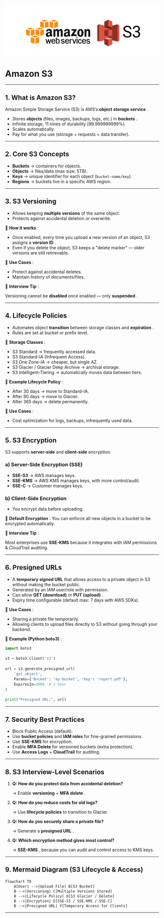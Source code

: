 
![1759366919653](image/AmazonS3/1759366919653.png)

# Amazon S3

---

## 1. **What is Amazon S3?**

Amazon Simple Storage Service (S3) is AWS’s  **object storage service** .

* Stores **objects** (files, images, backups, logs, etc.) in  **buckets** .
* Infinite storage, 11 nines of durability (99.999999999%).
* Scales automatically.
* Pay for what you use (storage + requests + data transfer).

---

## 2. **Core S3 Concepts**

* **Buckets** → containers for objects.
* **Objects** → files/data (max size: 5TB).
* **Keys** → unique identifier for each object (`bucket-name/key`).
* **Regions** → buckets live in a specific AWS region.

---

## 3. **S3 Versioning**

* Allows keeping **multiple versions** of the same object.
* Protects against accidental deletion or overwrite.

📌  **How it works** :

* Once enabled, every time you upload a new version of an object, S3 assigns a  **version ID** .
* Even if you delete the object, S3 keeps a "delete marker" — older versions are still retrievable.

📌  **Use Cases** :

* Protect against accidental deletes.
* Maintain history of documents/files.

📌  **Interview Tip** :

Versioning cannot be **disabled** once enabled — only  **suspended** .

---

## 4. **Lifecycle Policies**

* Automates object **transition** between storage classes and  **expiration** .
* Rules are set at bucket or prefix level.

📌  **Storage Classes** :

* S3 Standard → frequently accessed data.
* S3 Standard-IA (Infrequent Access).
* S3 One Zone-IA → cheaper, but single AZ.
* S3 Glacier / Glacier Deep Archive → archival storage.
* S3 Intelligent-Tiering → automatically moves data between tiers.

📌  **Example Lifecycle Policy** :

* After 30 days → move to Standard-IA.
* After 90 days → move to Glacier.
* After 365 days → delete permanently.

📌  **Use Cases** :

* Cost optimization for logs, backups, infrequently used data.

---

## 5. **S3 Encryption**

S3 supports **server-side** and **client-side** encryption.

### a) **Server-Side Encryption (SSE)**

* **SSE-S3** → AWS manages keys.
* **SSE-KMS** → AWS KMS manages keys, with more control/audit.
* **SSE-C** → Customer manages keys.

### b) **Client-Side Encryption**

* You encrypt data before uploading.

📌  **Default Encryption** : You can enforce all new objects in a bucket to be encrypted automatically.

📌  **Interview Tip** :

Most enterprises use **SSE-KMS** because it integrates with IAM permissions & CloudTrail auditing.

---

## 6. **Presigned URLs**

* A **temporary signed URL** that allows access to a private object in S3 without making the bucket public.
* Generated by an IAM user/role with permission.
* Can allow **GET (download)** or  **PUT (upload)** .
* Expiry time configurable (default max: 7 days with AWS SDKs).

📌  **Use Cases** :

* Sharing a private file temporarily.
* Allowing clients to upload files directly to S3 without going through your backend.

📌  **Example (Python boto3)** :

```python
import boto3

s3 = boto3.client('s3')

url = s3.generate_presigned_url(
    'get_object',
    Params={'Bucket': 'my-bucket', 'Key': 'report.pdf'},
    ExpiresIn=3600  # 1 hour
)

print("Presigned URL:", url)
```

---

## 7. **Security Best Practices**

* Block Public Access (default).
* Use **bucket policies** and **IAM roles** for fine-grained permissions.
* Use **SSE-KMS** for encryption.
* Enable **MFA Delete** for versioned buckets (extra protection).
* Use **Access Logs** + **CloudTrail** for auditing.

---

## 8. **S3 Interview-Level Scenarios**

1. **Q: How do you protect data from accidental deletion?**

   → Enable **versioning** +  **MFA delete** .
2. **Q: How do you reduce costs for old logs?**

   → Use **lifecycle policies** to transition to Glacier.
3. **Q: How do you securely share a private file?**

   → Generate a  **presigned URL** .
4. **Q: Which encryption method gives most control?**

   →  **SSE-KMS** , because you can audit and control access to KMS keys.

---

## 9. **Mermaid Diagram (S3 Lifecycle & Access)**

```mermaid
flowchart TD
    A[User] -->|Upload File| B[S3 Bucket]
    B -->|Versioning| C[Multiple Versions Stored]
    B -->|Lifecycle Policy| D[S3 Glacier / Delete]
    B -->|Encryption| E[SSE-S3 / SSE-KMS / SSE-C]
    B -->|Presigned URL| F[Temporary Access for Clients]

```

---
